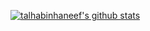 
[![talhabinhaneef's github stats](https://github-readme-stats.vercel.app/api?username=talhabinhaneef&show_icons=true&title_color=fff&icon_color=79ff97&text_color=9f9f9f&bg_color=151515&count_private=true)](https://github.com/talhabinhaneef)
